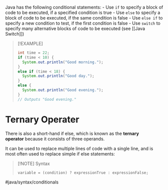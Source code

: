 Java has the following conditional statements:
	- Use `if` to specify a block of code to be executed, if a specified condition is true
	- Use `else` to specify a block of code to be executed, if the same condition is false
	- Use `else if` to specify a new condition to test, if the first condition is false
	- Use `switch` to specify many alternative blocks of code to be executed (see [[Java Switch]])

> [!EXAMPLE]
> ```java
> int time = 22;
> if (time < 10) {
>   System.out.println("Good morning.");
> } 
> else if (time < 18) {
>   System.out.println("Good day.");
> } 
> else {
>   System.out.println("Good evening.");
> }
> // Outputs "Good evening."
> ```

# Ternary Operater
There is also a short-hand if else, which is known as the **ternary operator** because it consists of three operands.

It can be used to replace multiple lines of code with a single line, and is most often used to replace simple if else statements:

> [!NOTE] Syntax
> ```java
> variable = (condition) ? expressionTrue : expressionFalse;
> ```

#java/syntax/conditionals  